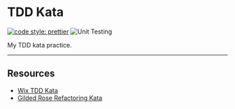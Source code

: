 # TDD Kata

[![code style: prettier](https://img.shields.io/badge/code_style-prettier-ff69b4.svg)](https://github.com/prettier/prettier) ![Unit Testing](https://github.com/aofleejay/tdd-kata/workflows/Unit%20Testing/badge.svg?branch=master)

My TDD kata practice.

<hr/>

## Resources

- [Wix TDD Kata](https://github.com/wix/tdd-katas)
- [Gilded Rose Refactoring Kata](https://github.com/emilybache/GildedRose-Refactoring-Kata)
